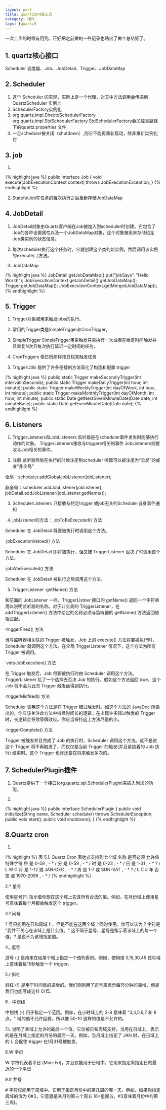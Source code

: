 ```yaml
---
layout: post
title: quartz定时器工具
category: 组件
tags: [quartz]
---
```


一次工作的时候有用到。正好把之前做的一些记录也贴出了做个总结好了。


## 1. quartz核心接口

Scheduler 调度器、Job、JobDetail、Trigger、JobDataMap

## 2. Scheduler
1. 这个 Scheduler 的实现，实际上是一个代理，对其中方法调用会传递到 QuartzScheduler 实例上
2. SchedulerFactory实例化
3. org.quartz.impl.DirectoSchedulerFactory  
   org.quartz.impl.StdSchedulerFactory
StdSchedulerFactory会加载类路径下的quartz.properties 文件
4. 一旦scheduler被关闭（shutdown）,则它不能再重新启动，除非重新实例化它
        
## 3. job
1. 
{% highlight java %}
public interface Job { void execute(JobExecutionContext context) throws JobExecutionException; }
{% endhighlight %}

2. StatefulJob在任务的每次执行之后重新存储JobDataMap

## 4. JobDetail
1. JobDetail对象由Quartz客户端在Job被加入到scheduler时创建。它包含了Job的各种设置属性以及一个JobDataMap对象，这个对象被用来存储给定Job类实例的状态信息。

2. 每次scheduler执行这个任务时，它就创建这个类的新实例，然后调用该实例的execute(..)方法。

3. JobDataMap

{% highlight java %}
JobDetail.getJobDataMap().put("jobSays", "Hello World!"); 
JobExecutionContext.getJobDetail().getJobDataMap(); 
Trigger.getJobDataMap();
JobExecutionContext.getMergedJobDataMap();
{% endhighlight %}


## 5. Trigger
1. Trigger对象被用来触发jobs的执行。

2. 常用的Trigger类是SimpleTrigger和CronTrigger。

3. SimpleTrigger
SimpleTrigger用来触发只需执行一次或者在给定时间触发并且重复N次且每次执行延迟一定时间的任务。

4. CronTriggers
像日历那样按日程来触发任务

5. TriggerUtils
提供了许多便捷的方法简化了构造和配置 trigger

{% highlight java %}
public static Trigger makeSecondlyTrigger(int intervalInSeconds);
public static Trigger makeDailyTrigger(int hour, int minute);
public static Trigger makeWeeklyTrigger(int dayOfWeek, int hour, int minute);
public static Trigger makeMonthlyTrigger(int dayOfMonth, int hour, int minute);
public static Date getNextGivenMinuteDate(Date date, int minuteBase);
public static Date getEvenMinuteDate(Date date);
{% endhighlight %}


## 6. Listeners
1. TriggerListeners和JobListeners 
监听器是在scheduler事件发生时能够执行动作的对象。
TriggerListeners接收与triggers相关的事件
JobListeners则接收与Job相关的事件。

2. 注册
监听器然后在执行的时候注册到scheduler
听器可以被注册为“全局”的或者“非全局”

全局：scheduler.addGlobalJobListener(jobListener);  

非全局：scheduler.addJobListener(jobListener);    
 jobDetail.addJobListener(jobListener.getName());  

3. SchedulerListeners
只接收与特定trigger 或job无关的Scheduler自身事件通知

4. jobListener的方法：
jobToBeExecuted() 方法

Scheduler 在 JobDetail 将要被执行时调用这个方法。

·jobExecutionVetoed() 方法

Scheduler 在 JobDetail 即将被执行，但又被 TriggerListener 否决了时调用这个方法。

·jobWasExecuted() 方法

Scheduler 在 JobDetail 被执行之后调用这个方法。

5. TriggerListener
·getName() 方法

和前面的 JobListener 一样，TriggerListner 接口的 getName() 返回一个字符串用以说明监听器的名称。对于非全局的 TriggerListener，在 addTriggerListener() 方法中给定的名称必须与监听器的 getName() 方法返回值相匹配。

·triggerFired() 方法

当与监听器相关联的 Trigger 被触发，Job 上的 execute() 方法将要被执行时，Scheduler 就调用这个方法。在全局 TriggerListener 情况下，这个方法为所有 Trigger 被调用。

·vetoJobExecution() 方法

在 Trigger 触发后，Job 将要被执行时由 Scheduler 调用这个方法。TriggerListener 给了一个选择去否决 Job 的执行。假如这个方法返回 true，这个 Job 将不会为此次 Trigger 触发而得到执行。

·triggerMisfired() 方法

Scheduler 调用这个方法是在 Trigger 错过触发时。如这个方法的 JavaDoc 所指出的，你应该关注此方法中持续时间长的逻辑：在出现许多错过触发的 Trigger 时，长逻辑会导致骨牌效应。你应当保持这上方法尽量的小。

·triggerComplete() 方法

Trigger 被触发并且完成了 Job 的执行时，Scheduler 调用这个方法。这不是说这个 Trigger 将不再触发了，而仅仅是当前 Trigger 的触发(并且紧接着的 Job 执行) 结束时。这个 Trigger 也许还要在将来触发多次的。

## 7. SchedulerPlugin插件
1. Quartz提供了一个接口(org.quartz.spi.SchedulerPlugin)来插入附加的功能。

2. 
{% highlight java %}
public interface SchedulerPlugin {
 public void initialize(String name, Scheduler scheduler) throws SchedulerException;
 public void start();
 public void shutdown();
}
{% endhighlight %}


## 8.Quartz cron 
1.

{% highlight %}
表 5.1. Quartz Cron 表达式支持到七个域
名称 	是否必须 	允许值 	特殊字符
秒 	是 	0-59 	, - * /
分 	是 	0-59 	, - * /
时 	是 	0-23 	, - * /
日 	是 	1-31 	, - * ? / L W C
月 	是 	1-12 或 JAN-DEC 	, - * /
周 	是 	1-7 或 SUN-SAT 	, - * ? / L C #
年 	否 	空 或 1970-2099 	, - * /
{% endhighlight %}


2.* 星号

使用星号(*) 指示着你想在这个域上包含所有合法的值。例如，在月份域上使用星号意味着每个月都会触发这个 trigger。

3.? 问号

? 号只能用在日和周域上，但是不能在这两个域上同时使用。你可以认为 ? 字符是 "我并不关心在该域上是什么值。" 这不同于星号，星号是指示着该域上的每一个值。? 是说不为该域指定值。

4., 逗号

逗号 (,) 是用来在给某个域上指定一个值列表的。例如，使用值 0,15,30,45 在秒域上意味着每15秒触发一个 trigger。

5./ 斜杠

斜杠 (/) 是用于时间表的递增的。我们刚刚用了逗号来表示每15分钟的递增，但是我们也能写成这样 0/15。

6.- 中划线

中划线 (-) 用于指定一个范围。例如，在小时域上的 3-8 意味着 "3,4,5,6,7 和 8 点。"  域的值不允许回卷，所以像 50-10 这样的值是不允许的。

7.L 说明了某域上允许的最后一个值。它仅被日和周域支持。当用在日域上，表示的是在月域上指定的月份的最后一天。例如，当月域上指定了 JAN 时，在日域上的 L 会促使 trigger 在1月31号被触发。

8.W 字母

W 字符代表着平日 (Mon-Fri)，并且仅能用于日域中。它用来指定离指定日的最近的一个平日

9.# 井号

\# 字符仅能用于周域中。它用于指定月份中的第几周的哪一天。例如，如果你指定周域的值为 6#3，它意思是某月的第三个周五 (6=星期五，#3意味着月份中的第三周)。
